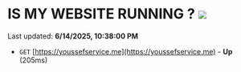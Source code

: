 # IS MY WEBSITE RUNNING ? [![](https://img.shields.io/static/v1?label=Sponsor&message=%E2%9D%A4&logo=GitHub&color=%23fe8e86)](https://github.com/sponsors/Youssef-Lehmam)

Last updated: **6/14/2025, 10:38:00 PM**

- `GET` [https://youssefservice.me](https://youssefservice.me) - **Up** (205ms)
